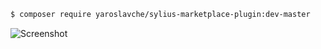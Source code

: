 ```bash
$ composer require yaroslavche/sylius-marketplace-plugin:dev-master
```

![Screenshot](http://i.piccy.info/i9/db1a199ba3475ab6cea3860736f179c5/1572320915/150996/1344752/Screenshot_20191029_054853.png)
